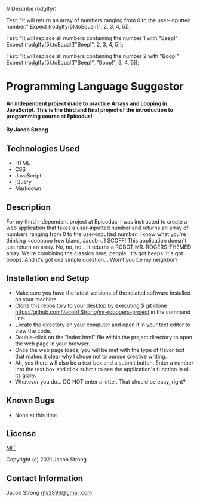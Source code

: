 // Describe rodgIfy()

Test: "it will return an array of numbers ranging from 0 to the user-inputted number."
Expect (rodgIfy(5).toEqual([1, 2, 3, 4, 5]);

Test: "It will replace all numbers containing the number 1 with "Beep!"
Expect (rodgIfy(5).toEqual(["Beep!", 2, 3, 4, 5]);

Test: "It will replace all numbers containing the number 2 with "Boop!"
Expect (rodgIfy(5).toEqual(["Beep!", "Boop!", 3, 4, 5]);

# Programming Language Suggestor

#### An independent project made to practice Arrays and Looping in JavaScript. This is the third and final project of the introduction to programming course at Epicodus!

#### By Jacob Strong

## Technologies Used

* HTML
* CSS
* JavaScript
* jQuery
* Markdown

## Description

For my third independent project at Epicodus, I was instructed to create a web application that takes a user-inputted number and returns an array of numbers ranging from 0 to the user-inputted number. I know what you're thinking ~ooooooo how bland, Jacob~. I SCOFF! This application doesn't just return an array. No, no, no... It returns a ROBOT MR. ROGERS-THEMED array. We're combining the classics here, people. It's got beeps. It's got boops. And it's got one simple question... Won't you be my neighbor?

## Installation and Setup

* Make sure you have the latest versions of the related software installed on your machine.
* Clone this repository to your desktop by executing $ git clone https://github.com/JacobTStrong/mr-robogers-project in the command line.
* Locate the directory on your computer and open it in your text editor to view the code.
* Double-click on the "index.html" file within the project directory to open the web page in your browser.
* Once the web page loads, you will be met with the type of flavor text that makes it clear why I chose not to pursue creative writing.
* Ah, yes there will also be a text box and a submit button. Enter a number into the text box and click submit to see the application's function in all its glory.
* Whatever you do... DO NOT enter a letter. That should be easy, right?

## Known Bugs

* None at this time

## License

[MIT](https://en.wikipedia.org/wiki/MIT_License)

Copyright (c) 2021 Jacob Strong

## Contact Information

Jacob Strong <a href="mailto:rjts2896@gmail.com">rjts2896@gmail.com</a>


